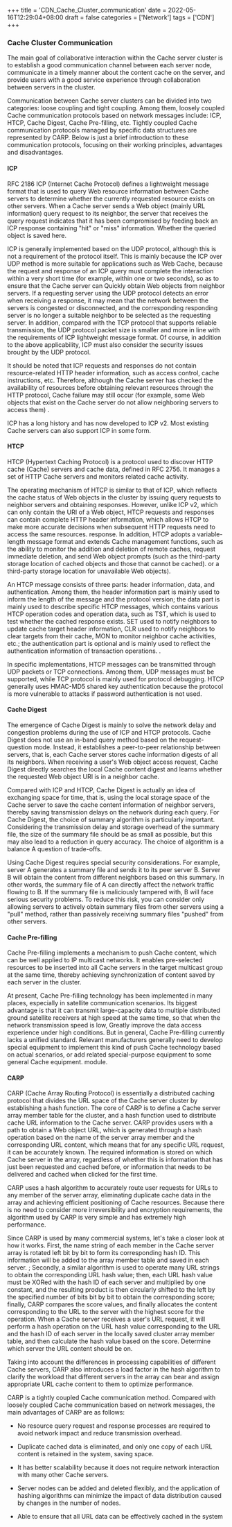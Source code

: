 +++
title = 'CDN_Cache_Cluster_communication'
date = 2022-05-16T12:29:04+08:00
draft = false
categories = ['Network']
tags = ['CDN']
+++

### Cache Cluster Communication

The main goal of collaborative interaction within the Cache server cluster is to establish a good communication channel between each server node, communicate in a timely manner about the content cache on the server, and provide users with a good service experience through collaboration between servers in the cluster.

Communication between Cache server clusters can be divided into two categories: loose coupling and tight coupling. Among them, loosely coupled Cache communication protocols based on network messages include: ICP, HTCP, Cache Digest, Cache Pre-filling, etc. Tightly coupled Cache communication protocols managed by specific data structures are represented by CARP. Below is just a brief introduction to these communication protocols, focusing on their working principles, advantages and disadvantages. 

#### ICP

RFC 2186 ICP (Internet Cache Protocol) defines a lightweight message format that is used to query Web resource information between Cache servers to determine whether the currently requested resource exists on other servers. When a Cache server sends a Web object (mainly URL information) query request to its neighbor, the server that receives the query request indicates that it has been compromised by feeding back an ICP response containing "hit" or "miss" information. Whether the queried object is saved here.

ICP is generally implemented based on the UDP protocol, although this is not a requirement of the protocol itself. This is mainly because the ICP over UDP method is more suitable for applications such as Web Cache, because the request and response of an ICP query must complete the interaction within a very short time (for example, within one or two seconds), so as to ensure that the Cache server can Quickly obtain Web objects from neighbor servers. If a requesting server using the UDP protocol detects an error when receiving a response, it may mean that the network between the servers is congested or disconnected, and the corresponding responding server is no longer a suitable neighbor to be selected as the requesting server. In addition, compared with the TCP protocol that supports reliable transmission, the UDP protocol packet size is smaller and more in line with the requirements of ICP lightweight message format. Of course, in addition to the above applicability, ICP must also consider the security issues brought by the UDP protocol.

It should be noted that ICP requests and responses do not contain resource-related HTTP header information, such as access control, cache instructions, etc. Therefore, although the Cache server has checked the availability of resources before obtaining relevant resources through the HTTP protocol, Cache failure may still occur (for example, some Web objects that exist on the Cache server do not allow neighboring servers to access them) .

ICP has a long history and has now developed to ICP v2. Most existing Cache servers can also support ICP in some form.

#### HTCP

HTCP (Hypertext Caching Protocol) is a protocol used to discover HTTP cache (Cache) servers and cache data, defined in RFC 2756. It manages a set of HTTP Cache servers and monitors related cache activity.

The operating mechanism of HTCP is similar to that of ICP, which reflects the cache status of Web objects in the cluster by issuing query requests to neighbor servers and obtaining responses. However, unlike ICP v2, which can only contain the URI of a Web object, HTCP requests and responses can contain complete HTTP header information, which allows HTCP to make more accurate decisions when subsequent HTTP requests need to access the same resources. response. In addition, HTCP adopts a variable-length message format and extends Cache management functions, such as the ability to monitor the addition and deletion of remote caches, request immediate deletion, and send Web object prompts (such as the third-party storage location of cached objects and those that cannot be cached). or a third-party storage location for unavailable Web objects).

An HTCP message consists of three parts: header information, data, and authentication. Among them, the header information part is mainly used to inform the length of the message and the protocol version; the data part is mainly used to describe specific HTCP messages, which contains various HTCP operation codes and operation data, such as TST, which is used to test whether the cached response exists. SET used to notify neighbors to update cache target header information, CLR used to notify neighbors to clear targets from their cache, MON to monitor neighbor cache activities, etc.; the authentication part is optional and is mainly used to reflect the authentication information of transaction operations. .

In specific implementations, HTCP messages can be transmitted through UDP packets or TCP connections. Among them, UDP messages must be supported, while TCP protocol is mainly used for protocol debugging. HTCP generally uses HMAC-MD5 shared key authentication because the protocol is more vulnerable to attacks if password authentication is not used.

#### Cache Digest

The emergence of Cache Digest is mainly to solve the network delay and congestion problems during the use of ICP and HTCP protocols. Cache Digest does not use an in-band query method based on the request-question mode. Instead, it establishes a peer-to-peer relationship between servers, that is, each Cache server stores cache information digests of all its neighbors. When receiving a user's Web object access request, Cache Digest directly searches the local Cache content digest and learns whether the requested Web object URI is in a neighbor cache.

Compared with ICP and HTCP, Cache Digest is actually an idea of exchanging space for time, that is, using the local storage space of the Cache server to save the cache content information of neighbor servers, thereby saving transmission delays on the network during each query. For Cache Digest, the choice of summary algorithm is particularly important. Considering the transmission delay and storage overhead of the summary file, the size of the summary file should be as small as possible, but this may also lead to a reduction in query accuracy. The choice of algorithm is a balance A question of trade-offs.

Using Cache Digest requires special security considerations. For example, server A generates a summary file and sends it to its peer server B. Server B will obtain the content from different neighbors based on this summary. In other words, the summary file of A can directly affect the network traffic flowing to B. If the summary file is maliciously tampered with, B will face serious security problems. To reduce this risk, you can consider only allowing servers to actively obtain summary files from other servers using a "pull" method, rather than passively receiving summary files "pushed" from other servers.


#### Cache Pre-filling

Cache Pre-filling implements a mechanism to push Cache content, which can be well applied to IP multicast networks. It enables pre-selected resources to be inserted into all Cache servers in the target multicast group at the same time, thereby achieving synchronization of content saved by each server in the cluster.

At present, Cache Pre-filling technology has been implemented in many places, especially in satellite communication scenarios. Its biggest advantage is that it can transmit large-capacity data to multiple distributed ground satellite receivers at high speed at the same time, so that when the network transmission speed is low, Greatly improve the data access experience under high conditions. But in general, Cache Pre-filling currently lacks a unified standard. Relevant manufacturers generally need to develop special equipment to implement this kind of push Cache technology based on actual scenarios, or add related special-purpose equipment to some general Cache equipment. module.


#### CARP

CARP (Cache Array Routing Protocol) is essentially a distributed caching protocol that divides the URL space of the Cache server cluster by establishing a hash function. The core of CARP is to define a Cache server array member table for the cluster, and a hash function used to distribute cache URL information to the Cache server. CARP provides users with a path to obtain a Web object URL, which is generated through a hash operation based on the name of the server array member and the corresponding URL content, which means that for any specific URL request, it can be accurately known. The required information is stored on which Cache server in the array, regardless of whether this is information that has just been requested and cached before, or information that needs to be delivered and cached when clicked for the first time.

CARP uses a hash algorithm to accurately route user requests for URLs to any member of the server array, eliminating duplicate cache data in the array and achieving efficient positioning of Cache resources. Because there is no need to consider more irreversibility and encryption requirements, the algorithm used by CARP is very simple and has extremely high performance.

Since CARP is used by many commercial systems, let's take a closer look at how it works. First, the name string of each member in the Cache server array is rotated left bit by bit to form its corresponding hash ID. This information will be added to the array member table and saved in each server. ; Secondly, a similar algorithm is used to operate many URL strings to obtain the corresponding URL hash value; then, each URL hash value must be XORed with the hash ID of each server and multiplied by one constant, and the resulting product is then circularly shifted to the left by the specified number of bits bit by bit to obtain the corresponding score; finally, CARP compares the score values, and finally allocates the content corresponding to the URL to the server with the highest score for the operation. When a Cache server receives a user's URL request, it will perform a hash operation on the URL hash value corresponding to the URL and the hash ID of each server in the locally saved cluster array member table, and then calculate the hash value based on the score. Determine which server the URL content should be on.

Taking into account the differences in processing capabilities of different Cache servers, CARP also introduces a load factor in the hash algorithm to clarify the workload that different servers in the array can bear and assign appropriate URL cache content to them to optimize performance.

CARP is a tightly coupled Cache communication method. Compared with loosely coupled Cache communication based on network messages, the main advantages of CARP are as follows:

-  No resource query request and response processes are required to avoid network impact and reduce transmission overhead.

-  Duplicate cached data is eliminated, and only one copy of each URL content is retained in the system, saving space.

-  It has better scalability because it does not require network interaction with many other Cache servers.

-  Server nodes can be added and deleted flexibly, and the application of hashing algorithms can minimize the impact of data distribution caused by changes in the number of nodes.

-  Able to ensure that all URL data can be effectively cached in the system